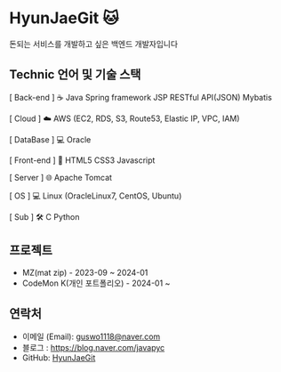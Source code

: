 #  HyunJaeGit 🐱
돈되는 서비스를 개발하고 싶은 백엔드 개발자입니다

## Technic 언어 및 기술 스택

[ Back-end ] ☕️
Java
Spring framework
JSP
RESTful API(JSON)
Mybatis

[ Cloud ] ☁️
AWS (EC2, RDS, S3, Route53, Elastic IP, VPC, IAM)

[ DataBase ] 💻
Oracle

[ Front-end ] 🎨
HTML5
CSS3
Javascript

[ Server ] 🌐
Apache Tomcat

[ OS ] 💻
Linux (OracleLinux7, CentOS, Ubuntu)

[ Sub ] 🛠️
C
Python
  
## 프로젝트
- MZ(mat zip)      - 2023-09 ~ 2024-01
- CodeMon K(개인 포트폴리오) - 2024-01 ~ 

## 연락처

- 이메일 (Email): guswo1118@naver.com
- 블로그 : https://blog.naver.com/javapyc
- GitHub: [HyunJaeGit](https://github.com/HyunJaeGit)
